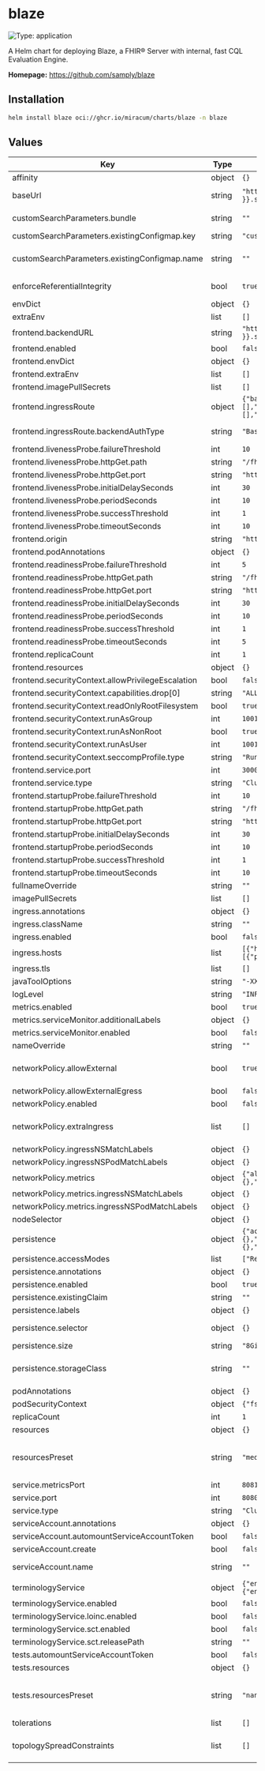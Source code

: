 # blaze

![Type: application](https://img.shields.io/badge/Type-application-informational?style=flat-square)

A Helm chart for deploying Blaze, a FHIR® Server with internal, fast CQL Evaluation Engine.

**Homepage:** <https://github.com/samply/blaze>

## Installation

```sh
helm install blaze oci://ghcr.io/miracum/charts/blaze -n blaze
```

## Values

| Key                                               | Type   | Default                                                                                                                                                | Description                                                                                                                                                                                                                                                                                                                                   |
| ------------------------------------------------- | ------ | ------------------------------------------------------------------------------------------------------------------------------------------------------ | --------------------------------------------------------------------------------------------------------------------------------------------------------------------------------------------------------------------------------------------------------------------------------------------------------------------------------------------- |
| affinity                                          | object | `{}`                                                                                                                                                   | pod affinity                                                                                                                                                                                                                                                                                                                                  |
| baseUrl                                           | string | `"http://{{ include \"blaze.fullname\" . }}.{{ .Release.Namespace }}.svc:{{ .Values.service.port }}"`                                                  | set the server base URL. Evaluated as a template. Equivalent to setting the `BASE_URL` environment variable.                                                                                                                                                                                                                                  |
| customSearchParameters.bundle                     | string | `""`                                                                                                                                                   | a custom search parameter bundle <https://samply.github.io/blaze/deployment/environment-variables.html#db-search-param-bundle>                                                                                                                                                                                                                |
| customSearchParameters.existingConfigmap.key      | string | `"custom-search-parameters.json"`                                                                                                                      | the key inside the config map referencing the custom search parameter bundle file.                                                                                                                                                                                                                                                            |
| customSearchParameters.existingConfigmap.name     | string | `""`                                                                                                                                                   | name of a config map containing a custom search parameter bundle file. <https://samply.github.io/blaze/deployment/environment-variables.html#db-search-param-bundle>                                                                                                                                                                          |
| enforceReferentialIntegrity                       | bool   | `true`                                                                                                                                                 | whether referential integrity should be enforced. Equivalent to setting the `ENFORCE_REFERENTIAL_INTEGRITY` environment variable.                                                                                                                                                                                                             |
| envDict                                           | object | `{}`                                                                                                                                                   | extra environment variables to set on the blaze server container in dictionary form                                                                                                                                                                                                                                                           |
| extraEnv                                          | list   | `[]`                                                                                                                                                   | extra environment variables to set on the blaze server container                                                                                                                                                                                                                                                                              |
| frontend.backendURL                               | string | `"http://{{ include \"blaze.fullname\" . }}.{{ .Release.Namespace }}.svc:{{ .Values.service.port }}"`                                                  |                                                                                                                                                                                                                                                                                                                                               |
| frontend.enabled                                  | bool   | `false`                                                                                                                                                |                                                                                                                                                                                                                                                                                                                                               |
| frontend.envDict                                  | object | `{}`                                                                                                                                                   |                                                                                                                                                                                                                                                                                                                                               |
| frontend.extraEnv                                 | list   | `[]`                                                                                                                                                   |                                                                                                                                                                                                                                                                                                                                               |
| frontend.imagePullSecrets                         | list   | `[]`                                                                                                                                                   |                                                                                                                                                                                                                                                                                                                                               |
| frontend.ingressRoute                             | object | `{"backendAuthType":"Basic","enabled":false,"entryPoints":[],"host":"blaze.127.0.0.1.nip.io","middlewares":{"backend":[],"frontend":[],"metrics":[]}}` | other ingress controllers would have to make use of additional ingresses and annotations and/or their own CRDs                                                                                                                                                                                                                                |
| frontend.ingressRoute.backendAuthType             | string | `"Basic"`                                                                                                                                              | the traefik router matches based on this auth type for the backend. This auth needs to be supplied via middleware.backend.                                                                                                                                                                                                                    |
| frontend.livenessProbe.failureThreshold           | int    | `10`                                                                                                                                                   |                                                                                                                                                                                                                                                                                                                                               |
| frontend.livenessProbe.httpGet.path               | string | `"/fhir"`                                                                                                                                              |                                                                                                                                                                                                                                                                                                                                               |
| frontend.livenessProbe.httpGet.port               | string | `"http"`                                                                                                                                               |                                                                                                                                                                                                                                                                                                                                               |
| frontend.livenessProbe.initialDelaySeconds        | int    | `30`                                                                                                                                                   |                                                                                                                                                                                                                                                                                                                                               |
| frontend.livenessProbe.periodSeconds              | int    | `10`                                                                                                                                                   |                                                                                                                                                                                                                                                                                                                                               |
| frontend.livenessProbe.successThreshold           | int    | `1`                                                                                                                                                    |                                                                                                                                                                                                                                                                                                                                               |
| frontend.livenessProbe.timeoutSeconds             | int    | `10`                                                                                                                                                   |                                                                                                                                                                                                                                                                                                                                               |
| frontend.origin                                   | string | `"https://blaze.localhost"`                                                                                                                            | origin needs to be set to frontend domain                                                                                                                                                                                                                                                                                                     |
| frontend.podAnnotations                           | object | `{}`                                                                                                                                                   | annotations to set on the frontend deployment's pod                                                                                                                                                                                                                                                                                           |
| frontend.readinessProbe.failureThreshold          | int    | `5`                                                                                                                                                    |                                                                                                                                                                                                                                                                                                                                               |
| frontend.readinessProbe.httpGet.path              | string | `"/fhir"`                                                                                                                                              |                                                                                                                                                                                                                                                                                                                                               |
| frontend.readinessProbe.httpGet.port              | string | `"http"`                                                                                                                                               |                                                                                                                                                                                                                                                                                                                                               |
| frontend.readinessProbe.initialDelaySeconds       | int    | `30`                                                                                                                                                   |                                                                                                                                                                                                                                                                                                                                               |
| frontend.readinessProbe.periodSeconds             | int    | `10`                                                                                                                                                   |                                                                                                                                                                                                                                                                                                                                               |
| frontend.readinessProbe.successThreshold          | int    | `1`                                                                                                                                                    |                                                                                                                                                                                                                                                                                                                                               |
| frontend.readinessProbe.timeoutSeconds            | int    | `5`                                                                                                                                                    |                                                                                                                                                                                                                                                                                                                                               |
| frontend.replicaCount                             | int    | `1`                                                                                                                                                    |                                                                                                                                                                                                                                                                                                                                               |
| frontend.resources                                | object | `{}`                                                                                                                                                   | configure the resource requests and limits for the frontend pod                                                                                                                                                                                                                                                                               |
| frontend.securityContext.allowPrivilegeEscalation | bool   | `false`                                                                                                                                                |                                                                                                                                                                                                                                                                                                                                               |
| frontend.securityContext.capabilities.drop[0]     | string | `"ALL"`                                                                                                                                                |                                                                                                                                                                                                                                                                                                                                               |
| frontend.securityContext.readOnlyRootFilesystem   | bool   | `true`                                                                                                                                                 |                                                                                                                                                                                                                                                                                                                                               |
| frontend.securityContext.runAsGroup               | int    | `1001`                                                                                                                                                 |                                                                                                                                                                                                                                                                                                                                               |
| frontend.securityContext.runAsNonRoot             | bool   | `true`                                                                                                                                                 |                                                                                                                                                                                                                                                                                                                                               |
| frontend.securityContext.runAsUser                | int    | `1001`                                                                                                                                                 |                                                                                                                                                                                                                                                                                                                                               |
| frontend.securityContext.seccompProfile.type      | string | `"RuntimeDefault"`                                                                                                                                     |                                                                                                                                                                                                                                                                                                                                               |
| frontend.service.port                             | int    | `3000`                                                                                                                                                 | the port for the main endpoint                                                                                                                                                                                                                                                                                                                |
| frontend.service.type                             | string | `"ClusterIP"`                                                                                                                                          | type of service the frontend uses                                                                                                                                                                                                                                                                                                             |
| frontend.startupProbe.failureThreshold            | int    | `10`                                                                                                                                                   |                                                                                                                                                                                                                                                                                                                                               |
| frontend.startupProbe.httpGet.path                | string | `"/fhir"`                                                                                                                                              |                                                                                                                                                                                                                                                                                                                                               |
| frontend.startupProbe.httpGet.port                | string | `"http"`                                                                                                                                               |                                                                                                                                                                                                                                                                                                                                               |
| frontend.startupProbe.initialDelaySeconds         | int    | `30`                                                                                                                                                   |                                                                                                                                                                                                                                                                                                                                               |
| frontend.startupProbe.periodSeconds               | int    | `10`                                                                                                                                                   |                                                                                                                                                                                                                                                                                                                                               |
| frontend.startupProbe.successThreshold            | int    | `1`                                                                                                                                                    |                                                                                                                                                                                                                                                                                                                                               |
| frontend.startupProbe.timeoutSeconds              | int    | `10`                                                                                                                                                   |                                                                                                                                                                                                                                                                                                                                               |
| fullnameOverride                                  | string | `""`                                                                                                                                                   | override the full release name                                                                                                                                                                                                                                                                                                                |
| imagePullSecrets                                  | list   | `[]`                                                                                                                                                   | image pull secrets used by the main deployment container                                                                                                                                                                                                                                                                                      |
| ingress.annotations                               | object | `{}`                                                                                                                                                   | extra annotations to apply to the Ingress resource                                                                                                                                                                                                                                                                                            |
| ingress.className                                 | string | `""`                                                                                                                                                   | ingressClassName to use                                                                                                                                                                                                                                                                                                                       |
| ingress.enabled                                   | bool   | `false`                                                                                                                                                | create an Ingress for the application                                                                                                                                                                                                                                                                                                         |
| ingress.hosts                                     | list   | `[{"host":"blaze.127.0.0.1.nip.io","paths":[{"path":"/","pathType":"ImplementationSpecific","portName":"http"}]}]`                                     | list of ingress hosts                                                                                                                                                                                                                                                                                                                         |
| ingress.tls                                       | list   | `[]`                                                                                                                                                   | TLS configuration                                                                                                                                                                                                                                                                                                                             |
| javaToolOptions                                   | string | `"-XX:-OmitStackTraceInFastThrow"`                                                                                                                     | sets the value for the `JAVA_TOOL_OPTIONS` environment variable.                                                                                                                                                                                                                                                                              |
| logLevel                                          | string | `"INFO"`                                                                                                                                               | the log level to set. Equivalent to setting the `LOG_LEVEL` environment variable.                                                                                                                                                                                                                                                             |
| metrics.enabled                                   | bool   | `true`                                                                                                                                                 | Enable the export of Prometheus metrics                                                                                                                                                                                                                                                                                                       |
| metrics.serviceMonitor.additionalLabels           | object | `{}`                                                                                                                                                   | additional labels to apply to the ServiceMonitor object, e.g. `release: prometheus`                                                                                                                                                                                                                                                           |
| metrics.serviceMonitor.enabled                    | bool   | `false`                                                                                                                                                | if enabled, creates a ServiceMonitor instance for Prometheus Operator-based monitoring                                                                                                                                                                                                                                                        |
| nameOverride                                      | string | `""`                                                                                                                                                   | override the release name                                                                                                                                                                                                                                                                                                                     |
| networkPolicy.allowExternal                       | bool   | `true`                                                                                                                                                 | When set to false, only pods with the correct client label will have network access to the ports blaze is listening on. When true, blaze will accept connections from any source (with the correct destination port).                                                                                                                         |
| networkPolicy.allowExternalEgress                 | bool   | `false`                                                                                                                                                | Allow the pod to access any range of port and all destinations.                                                                                                                                                                                                                                                                               |
| networkPolicy.enabled                             | bool   | `false`                                                                                                                                                | Enable creation of NetworkPolicy resources                                                                                                                                                                                                                                                                                                    |
| networkPolicy.extraIngress                        | list   | `[]`                                                                                                                                                   | Add extra ingress rules to the NetworkPolicy e.g: extraIngress: - ports: - port: 1234 from: - podSelector: - matchLabels: - role: frontend - podSelector: - matchExpressions: - key: role operator: In values: - frontend                                                                                                                     |
| networkPolicy.ingressNSMatchLabels                | object | `{}`                                                                                                                                                   | Labels to match to allow traffic from other namespaces                                                                                                                                                                                                                                                                                        |
| networkPolicy.ingressNSPodMatchLabels             | object | `{}`                                                                                                                                                   | Pod labels to match to allow traffic from other namespaces                                                                                                                                                                                                                                                                                    |
| networkPolicy.metrics                             | object | `{"allowExternal":true,"ingressNSMatchLabels":{},"ingressNSPodMatchLabels":{}}`                                                                        | policy access to the metrics endpoint                                                                                                                                                                                                                                                                                                         |
| networkPolicy.metrics.ingressNSMatchLabels        | object | `{}`                                                                                                                                                   | Labels to match to allow traffic from other namespaces                                                                                                                                                                                                                                                                                        |
| networkPolicy.metrics.ingressNSPodMatchLabels     | object | `{}`                                                                                                                                                   | Pod labels to match to allow traffic from other namespaces                                                                                                                                                                                                                                                                                    |
| nodeSelector                                      | object | `{}`                                                                                                                                                   | pod node selector                                                                                                                                                                                                                                                                                                                             |
| persistence                                       | object | `{"accessModes":["ReadWriteOnce"],"annotations":{},"enabled":true,"existingClaim":"","labels":{},"selector":{},"size":"8Gi","storageClass":""}`        | configuration for the server persistence                                                                                                                                                                                                                                                                                                      |
| persistence.accessModes                           | list   | `["ReadWriteOnce"]`                                                                                                                                    | PVC Access Mode for data volume                                                                                                                                                                                                                                                                                                               |
| persistence.annotations                           | object | `{}`                                                                                                                                                   | annotations for the PVC                                                                                                                                                                                                                                                                                                                       |
| persistence.enabled                               | bool   | `true`                                                                                                                                                 | enable data persistence using PVC                                                                                                                                                                                                                                                                                                             |
| persistence.existingClaim                         | string | `""`                                                                                                                                                   | name of an existing PVC to use                                                                                                                                                                                                                                                                                                                |
| persistence.labels                                | object | `{}`                                                                                                                                                   | labels for the PVC                                                                                                                                                                                                                                                                                                                            |
| persistence.selector                              | object | `{}`                                                                                                                                                   | selector to match an existing Persistent Volume (this value is evaluated as a template) selector: matchLabels: app: my-app                                                                                                                                                                                                                    |
| persistence.size                                  | string | `"8Gi"`                                                                                                                                                | PVC Storage Request for volume                                                                                                                                                                                                                                                                                                                |
| persistence.storageClass                          | string | `""`                                                                                                                                                   | PVC Storage Class for data volume If defined, storageClassName: <storageClass> If set to "-", storageClassName: "", which disables dynamic provisioning If undefined (the default) or set to null, no storageClassName spec is set, choosing the default provisioner.                                                                         |
| podAnnotations                                    | object | `{}`                                                                                                                                                   | annotations to set on the main deployment's pod                                                                                                                                                                                                                                                                                               |
| podSecurityContext                                | object | `{"fsGroup":1001,"runAsNonRoot":true}`                                                                                                                 | the pod security context                                                                                                                                                                                                                                                                                                                      |
| replicaCount                                      | int    | `1`                                                                                                                                                    | number of replicas. ⚠️ Blaze does not support running with multiple replicas.                                                                                                                                                                                                                                                                 |
| resources                                         | object | `{}`                                                                                                                                                   | configure the resource requests and limits                                                                                                                                                                                                                                                                                                    |
| resourcesPreset                                   | string | `"medium"`                                                                                                                                             | set container resources according to one common preset (allowed values: none, nano, micro, small, medium, large, xlarge, 2xlarge). This is ignored if primary.resources is set (primary.resources is recommended for production). More information: <https://github.com/bitnami/charts/blob/main/bitnami/common/templates/_resources.tpl#L15> |
| service.metricsPort                               | int    | `8081`                                                                                                                                                 | the port exposed on the service to access metrics on `/metrics`                                                                                                                                                                                                                                                                               |
| service.port                                      | int    | `8080`                                                                                                                                                 | the port for the main endpoint                                                                                                                                                                                                                                                                                                                |
| service.type                                      | string | `"ClusterIP"`                                                                                                                                          | the type of service                                                                                                                                                                                                                                                                                                                           |
| serviceAccount.annotations                        | object | `{}`                                                                                                                                                   | Annotations to add to the service account                                                                                                                                                                                                                                                                                                     |
| serviceAccount.automountServiceAccountToken       | bool   | `false`                                                                                                                                                | whether to automount the SA token.                                                                                                                                                                                                                                                                                                            |
| serviceAccount.create                             | bool   | `false`                                                                                                                                                | Specifies whether a service account should be created.                                                                                                                                                                                                                                                                                        |
| serviceAccount.name                               | string | `""`                                                                                                                                                   | The name of the service account to use. If not set and create is true, a name is generated using the fullname template                                                                                                                                                                                                                        |
| terminologyService                                | object | `{"enabled":false,"loinc":{"enabled":false},"sct":{"enabled":false,"releasePath":""}}`                                                                 | built-in terminology service <https://samply.github.io/blaze/terminology-service.html>                                                                                                                                                                                                                                                        |
| terminologyService.enabled                        | bool   | `false`                                                                                                                                                | enable built-in terminology service                                                                                                                                                                                                                                                                                                           |
| terminologyService.loinc.enabled                  | bool   | `false`                                                                                                                                                | enable LOINC code system                                                                                                                                                                                                                                                                                                                      |
| terminologyService.sct.enabled                    | bool   | `false`                                                                                                                                                | enable SNOMED CT code system (requires releasePath to be set!)                                                                                                                                                                                                                                                                                |
| terminologyService.sct.releasePath                | string | `""`                                                                                                                                                   | set releasePath to folder that provides SCT release                                                                                                                                                                                                                                                                                           |
| tests.automountServiceAccountToken                | bool   | `false`                                                                                                                                                |                                                                                                                                                                                                                                                                                                                                               |
| tests.resources                                   | object | `{}`                                                                                                                                                   | configure the test pods resource requests and limits                                                                                                                                                                                                                                                                                          |
| tests.resourcesPreset                             | string | `"nano"`                                                                                                                                               | set container resources according to one common preset (allowed values: none, nano, micro, small, medium, large, xlarge, 2xlarge). This is ignored if primary.resources is set (primary.resources is recommended for production). More information: <https://github.com/bitnami/charts/blob/main/bitnami/common/templates/_resources.tpl#L15> |
| tolerations                                       | list   | `[]`                                                                                                                                                   | pod tolerations                                                                                                                                                                                                                                                                                                                               |
| topologySpreadConstraints                         | list   | `[]`                                                                                                                                                   | pod topology spread configuration see: <https://kubernetes.io/docs/concepts/workloads/pods/pod-topology-spread-constraints/#api>                                                                                                                                                                                                              |
